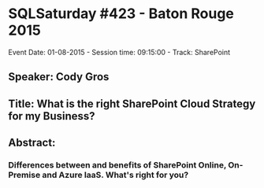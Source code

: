 # SQLSaturday #423 - Baton Rouge 2015
Event Date: 01-08-2015 - Session time: 09:15:00 - Track: SharePoint
## Speaker: Cody Gros
## Title: What is the right SharePoint Cloud Strategy for my Business?
## Abstract:
### Differences between and benefits of SharePoint Online, On-Premise and Azure IaaS. What's right for you?
